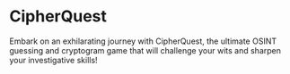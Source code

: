 # CipherQuest
Embark on an exhilarating journey with CipherQuest, the ultimate OSINT guessing and cryptogram game that will challenge your wits and sharpen your investigative skills!
